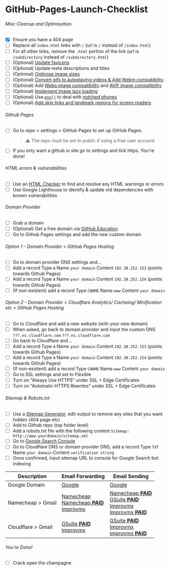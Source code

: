 # GitHub-Pages-Launch-Checklist

###### Misc Cleanup and Optimisation

- [x] Ensure you have a 404 page
- [ ] Replace all `index.html` links with `/` (url is `/` instead of `/index.html`)
- [ ] For all other links, remove the `.html` portion of the link (url is `/subdirectory` instead of `/subdirectory.html`)
- [ ] \(Optional) [Update favicons](https://favicon.io/)
- [ ] \(Optional) Update meta descriptions and titles
- [ ] \(Optional) [Optimise image sizes](https://imgbot.net/)
- [ ] \(Optional) [Convert gifs to autoplaying videos & Add Webm compatibility](https://developers.google.com/web/fundamentals/performance/optimizing-content-efficiency/replace-animated-gifs-with-video)
- [ ] \(Optional) Add [Webp image compatibility](https://web.dev/serve-images-webp/) and [AVIF image compatibility](https://reachlightspeed.com/blog/using-the-new-high-performance-avif-image-format-on-the-web-today/)
- [ ] \(Optional) [Implement image lazy loading](https://addyosmani.com/blog/lazy-loading/)
- [ ] \(Optional) Use [`env()`](https://developer.mozilla.org/en-US/docs/Web/CSS/env) to deal with [notched phones](https://bubblin.io/blog/notch)
- [ ] \(Optional) [Add skip links and landmark regions for screen readers](https://web.dev/bypass/?utm_source=lighthouse&utm_medium=devtools)

###### Github Pages

- [ ] Go to repo > settings > GitHub Pages to set up GitHub Pages.
  > ⚠️ The repo must be set to public if using a free user account
- [ ] If you only want a github.io site go to settings and tick https. You're done!

###### HTML errors & vulnerabilities

- [ ] Use an [HTML Checker](https://validator.w3.org/nu/) to find and resolve any HTML warnings or errors
- [ ] Use Google Lighthouse to identify & update old dependencies with known vulnerabilities

###### Domain Provider

- [ ] Grab a domain
- [ ] \(Optional) Get a free domain via [GitHub Education](https://education.github.com/)
- [ ] Go to Github Pages settings and add the new custom domain

###### Option 1 - Domain Provider > GitHub Pages Hosting

- [ ] Go to domain provider DNS settings and...
- [ ] Add a record Type `A` Name `your domain` Content `192.30.252.153` (points towards Github Pages)
- [ ] Add a record Type `A` Name `your domain` Content `192.30.252.154` (points towards Github Pages)
- [ ] \(If non-existent) add a record Type `CNAME` Name `www` Content `your domain`

###### Option 2 - Domain Provider > Cloudflare Analytics/ Cacheing/ Minification etc > GitHub Pages Hosting

- [ ] Go to Cloudflare and add a new website (with your new domain)
- [ ] When asked, go back to domain provider and input the custom DNS `???.ns.cloudflare.com` `???.ns.cloudflare.com`
- [ ] Go back to Cloudflare and...
- [ ] Add a record Type `A` Name `your domain` Content `192.30.252.153` (points towards Github Pages)
- [ ] Add a record Type `A` Name `your domain` Content `192.30.252.154` (points towards Github Pages)
- [ ] \(If non-existent) add a record Type `CNAME` Name `www` Content `your domain`
- [ ] Go to SSL settings and set to Flexible
- [ ] Turn on "Always Use HTTPS" under SSL > Edge Certificates
- [ ] Turn on "Automatic HTTPS Rewrites" under SSL > Edge Certificates

###### Sitemap & Robots.txt

- [ ] Use a [Sitemap Generator](https://www.xml-sitemaps.com/), edit output to remove any sites that you want hidden (404 page etc)
- [ ] Add to Github repo (top folder level)
- [ ] Add a robots.txt file with the following content `Sitemap: http://www.yourdomain/sitemap.xml`
- [ ] Go to [Google Search Console](https://search.google.com/u/0/search-console/welcome?hl=en&utm_source=wmx&utm_medium=deprecation-pane&utm_content=dashboard)
- [ ] Go to Cloudflare DNS or domain provider DNS, add a record Type `TXT` Name `your domain` Content `verification string`
- [ ] Once confirmed, input sitemap URL to console for Google Search bot indexing

| Description | Email Forwarding | Email Sending |
| ------------- | ------------- | ------------- |
| Google Domain  | [Google](https://support.google.com/domains/answer/3251241?hl=en) | [Google](https://support.google.com/domains/answer/9437157) |
| Namecheap > Gmail  | [Namecheap](https://www.namecheap.com/support/knowledgebase/article.aspx/308/2214/how-to-set-up-free-email-forwarding)<br>[Namecheap **PAID**](https://www.namecheap.com/hosting/email/)<br>[Improvmx](https://app.improvmx.com/)  | [Namecheap **PAID**](https://www.namecheap.com/hosting/email/)<br>[GSuite **PAID**](https://support.google.com/a/answer/87127?hl=en)<br>[Improvmx](https://improvmx.com/guides/send-emails-using-gmail/)<br>[Improvmx **PAID**](https://app.improvmx.com/) |
| Cloudflare > Gmail | [GSuite **PAID**](https://support.google.com/a/answer/7174013?hl=en)<br>[Improvmx](https://app.improvmx.com/) | [GSuite **PAID**](https://support.google.com/a/answer/7174013?hl=en)<br>[Improvmx](https://improvmx.com/guides/send-emails-using-gmail/)<br>[Improvmx **PAID**](https://app.improvmx.com/) |

###### You're Done!

- [ ] Crack open the champagne
